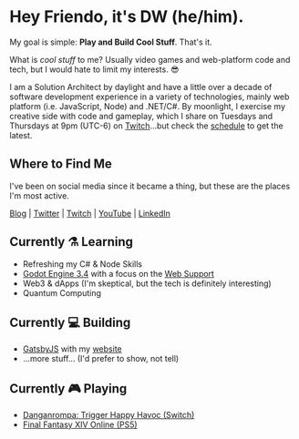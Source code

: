# Hey Friendo, it's DW (he/him).
 My goal is simple: **Play and Build Cool Stuff**. That's it.
 
What is _cool stuff_ to me? Usually video games and web-platform code and tech, but I would hate to limit my interests. 😎 

I am a Solution Architect by daylight and have a little over a decade of software development experience in a variety of technologies, mainly web platform (i.e. JavaScript, Node) and .NET/C#. By moonlight, I exercise my creative side with code and gameplay, which I share on Tuesdays and Thursdays at 9pm (UTC-6) on [Twitch][twitch-link]...but check the [schedule][twitch-schedule] to get the latest.

## Where to Find Me
I've been on social media since it became a thing, but these are the places I'm most active.

[Blog][blog-link] | [Twitter](https://twitter.com/davidwesst) | [Twitch][twitch-schedule] | [YouTube](https://youtube.com/davidwesst) | [LinkedIn](https://ca.linkedin.com/in/davidwesst)

## Currently ⚗️ Learning
- Refreshing my C# & Node Skills
- [Godot Engine 3.4](https://godotengine.org/) with a focus on the [Web Support](https://docs.godotengine.org/en/stable/getting_started/workflow/export/exporting_for_web.html)
- Web3 & dApps (I'm skeptical, but the tech is definitely interesting)
- Quantum Computing

## Currently 💻 Building
- [GatsbyJS](https://www.gatsbyjs.com/) with my [website][website-repo]
- ...more stuff... (I'd prefer to show, not tell)

## Currently 🎮 Playing
- [Danganrompa: Trigger Happy Havoc (Switch)](https://www.nintendo.com/games/detail/danganronpa-trigger-happy-havoc-anniversary-edition-switch/)
- [Final Fantasy XIV Online (PS5)](https://www.finalfantasyxiv.com/)




[blog-link]: https://www.davidwesst.com/blog
[twitch-link]: https://twitch.tv/davidwesst
[twitch-schedule]: https://www.twitch.tv/davidwesst/schedule
[website-link]: https://www.davidwesst.com
[website-repo]: https://github.com/davidwesst/website
